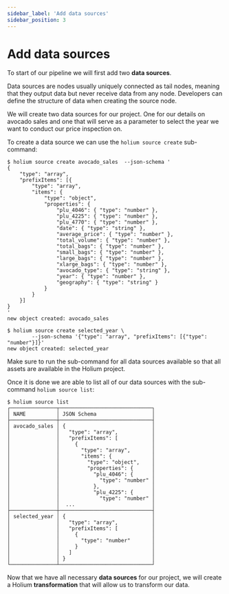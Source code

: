 ```yaml
---
sidebar_label: 'Add data sources'
sidebar_position: 3
---
```


# Add data sources

To start of our pipeline we will first add two **data sources**.

Data sources are nodes usually uniquely connected as tail nodes, meaning that they
output data but never receive data from any node. Developers can define the structure
of data when creating the source node.

We will create two data sources for our project. One for our details on avocado sales and one that
will serve as a parameter to select the year we want to conduct our price inspection on. 

To create a data source we can use the `holium source create` sub-command:

```shell
$ holium source create avocado_sales  --json-schema '
{
	"type": "array",
	"prefixItems": [{
		"type": "array",
		"items": {
			"type": "object",
			"properties": {
				"plu_4046": { "type": "number" },
				"plu_4225": { "type": "number" },
				"plu_4770": { "type": "number" },
				"date": { "type": "string" },
				"average_price": { "type": "number" },
				"total_volume": { "type": "number" },
				"total_bags": { "type": "number" },
				"small_bags": { "type": "number" },
				"large_bags": { "type": "number" },
				"xlarge_bags": { "type": "number" },
				"avocado_type": { "type": "string" },
				"year": { "type": "number" },
				"geography": { "type": "string" }
			}
		}
	}]
}
'
new object created: avocado_sales

$ holium source create selected_year \
        --json-schema '{"type": "array", "prefixItems": [{"type": "number"}]}'
new object created: selected_year
```


Make sure to run the sub-command for all data sources available so that all assets are available in the
Holium project.

Once it is done we are able to list all of our data sources with the sub-command `holium source list`:

```shell
$ holium source list
┌───────────────┬──────────────────────────────┐                                                                                
│ NAME          │ JSON Schema                  │                                                                                     
├───────────────┼──────────────────────────────┤                                                                          
│ avocado_sales │ {                            │                                                                       
│               │   "type": "array",           │                      
│               │   "prefixItems": [           │
│               │     {                        │
│               │       "type": "array",       │
│               │       "items": {             │
│               │         "type": "object",    │
│               │         "properties": {      │
│               │           "plu_4046": {      │
│               │             "type": "number" │
│               │           },                 │
│               │           "plu_4225": {      │
│               │             "type": "number" │
│               │  ...                         │
├───────────────┼──────────────────────────────┤
│ selected_year │ {                            │
│               │   "type": "array",           │
│               │   "prefixItems": [           │
│               │     {                        │
│               │       "type": "number"       │
│               │     }                        │
│               │   ]                          │
│               │ }                            │
└───────────────┴──────────────────────────────┘
```

Now that we have all necessary **data sources** for our project, we will create a Holium **transformation**
that will allow us to transform our data.
